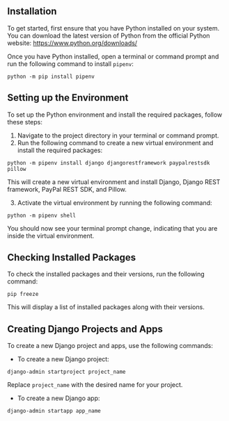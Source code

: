 ## Installation

To get started, first ensure that you have Python installed on your system. You can download the latest version of Python from the official Python website: https://www.python.org/downloads/

Once you have Python installed, open a terminal or command prompt and run the following command to install `pipenv`:

```shell
python -m pip install pipenv
```

## Setting up the Environment

To set up the Python environment and install the required packages, follow these steps:

1. Navigate to the project directory in your terminal or command prompt.
2. Run the following command to create a new virtual environment and install the required packages:

```shell
python -m pipenv install django djangorestframework paypalrestsdk pillow
```

This will create a new virtual environment and install Django, Django REST framework, PayPal REST SDK, and Pillow.

3. Activate the virtual environment by running the following command:

```shell
python -m pipenv shell
```

You should now see your terminal prompt change, indicating that you are inside the virtual environment.

## Checking Installed Packages

To check the installed packages and their versions, run the following command:

```shell
pip freeze
```

This will display a list of installed packages along with their versions.

## Creating Django Projects and Apps

To create a new Django project and apps, use the following commands:

- To create a new Django project:

```shell
django-admin startproject project_name
```

Replace `project_name` with the desired name for your project.

- To create a new Django app:

```shell
django-admin startapp app_name
```
